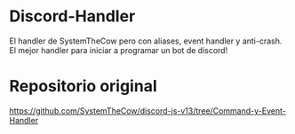 # Discord-Handler
El handler de SystemTheCow pero con aliases, event handler y anti-crash. El mejor handler para iniciar a programar un bot de discord!
# Repositorio original
https://github.com/SystemTheCow/discord-js-v13/tree/Command-y-Event-Handler

